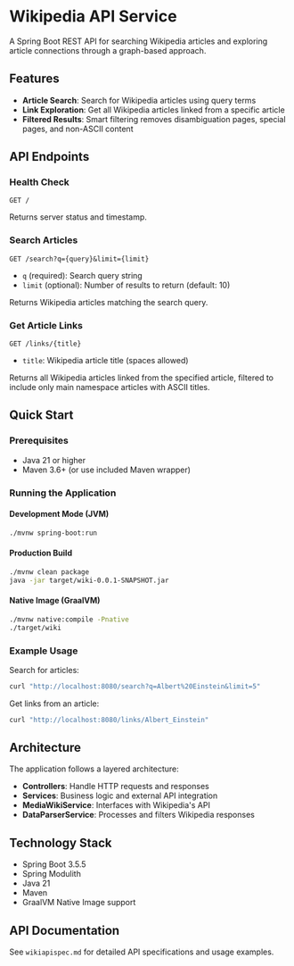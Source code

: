 # Wikipedia API Service

A Spring Boot REST API for searching Wikipedia articles and exploring article connections through a graph-based approach.

## Features

- **Article Search**: Search for Wikipedia articles using query terms
- **Link Exploration**: Get all Wikipedia articles linked from a specific article
- **Filtered Results**: Smart filtering removes disambiguation pages, special pages, and non-ASCII content

## API Endpoints

### Health Check
```
GET /
```
Returns server status and timestamp.

### Search Articles
```
GET /search?q={query}&limit={limit}
```
- `q` (required): Search query string
- `limit` (optional): Number of results to return (default: 10)

Returns Wikipedia articles matching the search query.

### Get Article Links
```
GET /links/{title}
```
- `title`: Wikipedia article title (spaces allowed)

Returns all Wikipedia articles linked from the specified article, filtered to include only main namespace articles with ASCII titles.

## Quick Start

### Prerequisites
- Java 21 or higher
- Maven 3.6+ (or use included Maven wrapper)

### Running the Application

#### Development Mode (JVM)
```bash
./mvnw spring-boot:run
```

#### Production Build
```bash
./mvnw clean package
java -jar target/wiki-0.0.1-SNAPSHOT.jar
```

#### Native Image (GraalVM)
```bash
./mvnw native:compile -Pnative
./target/wiki
```

### Example Usage

Search for articles:
```bash
curl "http://localhost:8080/search?q=Albert%20Einstein&limit=5"
```

Get links from an article:
```bash
curl "http://localhost:8080/links/Albert_Einstein"
```

## Architecture

The application follows a layered architecture:

- **Controllers**: Handle HTTP requests and responses
- **Services**: Business logic and external API integration
- **MediaWikiService**: Interfaces with Wikipedia's API
- **DataParserService**: Processes and filters Wikipedia responses

## Technology Stack

- Spring Boot 3.5.5
- Spring Modulith
- Java 21
- Maven
- GraalVM Native Image support

## API Documentation

See `wikiapispec.md` for detailed API specifications and usage examples.
